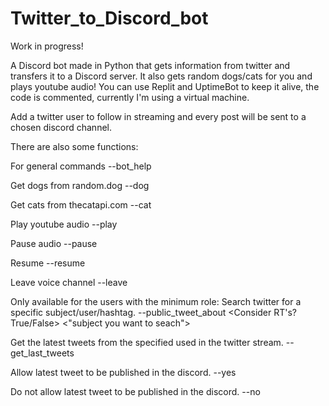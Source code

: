 # Twitter_to_Discord_bot
Work in progress!

A Discord bot made in Python that gets information from twitter and transfers it to a Discord server.
It also gets random dogs/cats for you and plays youtube audio!
You can use Replit and UptimeBot to keep it alive, the code is commented, currently I'm using a virtual machine.

Add a twitter user to follow in streaming and every post will be sent to a chosen discord channel.

There are also some functions:

For general commands
--bot_help

Get dogs from random.dog
--dog

Get cats from thecatapi.com
--cat

Play youtube audio 
--play <URL>
  
Pause audio
--pause
  
Resume
--resume
  
Leave voice channel
--leave

Only available for the users with the minimum role:
Search twitter for a specific subject/user/hashtag.
--public_tweet_about <Consider RT's? True/False> <"subject you want to seach">

Get the latest tweets from the specified used in the twitter stream.
--get_last_tweets <number of tweets>

Allow latest tweet to be published in the discord.
--yes

Do not allow latest tweet to be published in the discord.
--no

